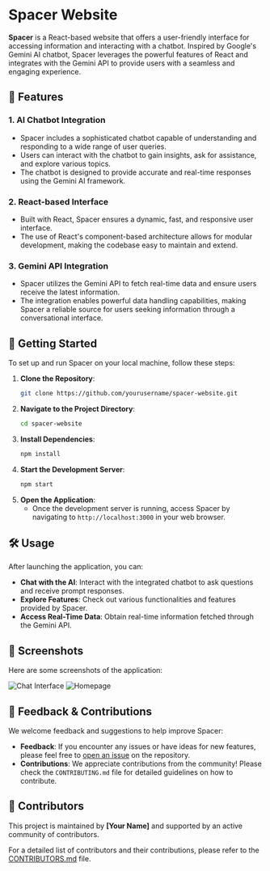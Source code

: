 
# Spacer Website

**Spacer** is a React-based website that offers a user-friendly interface for accessing information and interacting with a chatbot. Inspired by Google's Gemini AI chatbot, Spacer leverages the powerful features of React and integrates with the Gemini API to provide users with a seamless and engaging experience.

## 🌟 Features

### 1. **AI Chatbot Integration**
- Spacer includes a sophisticated chatbot capable of understanding and responding to a wide range of user queries.
- Users can interact with the chatbot to gain insights, ask for assistance, and explore various topics.
- The chatbot is designed to provide accurate and real-time responses using the Gemini AI framework.

### 2. **React-based Interface**
- Built with React, Spacer ensures a dynamic, fast, and responsive user interface.
- The use of React's component-based architecture allows for modular development, making the codebase easy to maintain and extend.

### 3. **Gemini API Integration**
- Spacer utilizes the Gemini API to fetch real-time data and ensure users receive the latest information.
- The integration enables powerful data handling capabilities, making Spacer a reliable source for users seeking information through a conversational interface.

## 🚀 Getting Started

To set up and run Spacer on your local machine, follow these steps:

1. **Clone the Repository**:
   ```bash
   git clone https://github.com/yourusername/spacer-website.git
   ```
2. **Navigate to the Project Directory**:
   ```bash
   cd spacer-website
   ```
3. **Install Dependencies**:
   ```bash
   npm install
   ```
4. **Start the Development Server**:
   ```bash
   npm start
   ```
5. **Open the Application**:
   - Once the development server is running, access Spacer by navigating to `http://localhost:3000` in your web browser.

## 🛠️ Usage

After launching the application, you can:

- **Chat with the AI**: Interact with the integrated chatbot to ask questions and receive prompt responses.
- **Explore Features**: Check out various functionalities and features provided by Spacer.
- **Access Real-Time Data**: Obtain real-time information fetched through the Gemini API.

## 📸 Screenshots

Here are some screenshots of the application:

![Chat Interface](path/to/chat-interface.png)
![Homepage](path/to/homepage.png)

## 📝 Feedback & Contributions

We welcome feedback and suggestions to help improve Spacer:

- **Feedback**: If you encounter any issues or have ideas for new features, please feel free to [open an issue](https://github.com/thedarknight01/spacer/issues) on the repository.
- **Contributions**: We appreciate contributions from the community! Please check the `CONTRIBUTING.md` file for detailed guidelines on how to contribute.

## 👥 Contributors

This project is maintained by **[Your Name]** and supported by an active community of contributors.

For a detailed list of contributors and their contributions, please refer to the [CONTRIBUTORS.md](Contribution.md) file.


